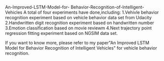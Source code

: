 An-Improved-LSTM-Model-for- Behavior-Recognition-of-Intelligent-Vehicles
A total of four experiments have done,including:
1.Vehivle behavior recognition experiment based on vehicle behavior data set from Udacity
2.Handwritten digit recognition experiment based on handwritten number
3.Emotion classification based on movie reviewm
4.Next trajectory point regression fitting experiment  based on NGSIM data set.

If you want to know more, please refer to my paper"An Improved LSTM Model for Behavior Recognition of Intelligent Vehicles" for vehicle behavior recognition.
